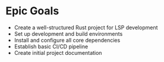 # Epic Goals
- Create a well-structured Rust project for LSP development
- Set up development and build environments
- Install and configure all core dependencies
- Establish basic CI/CD pipeline
- Create initial project documentation
